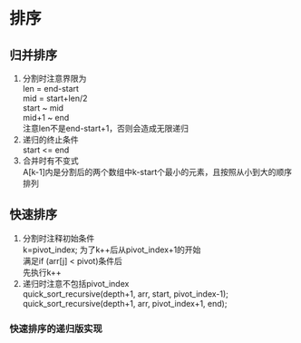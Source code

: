 # 排序

## 归并排序

1. 分割时注意界限为<br>
len = end-start<br>
mid = start+len/2<br>
start ~ mid<br>
mid+1 ~ end<br>
注意len不是end-start+1，否则会造成无限递归
2. 递归的终止条件<br>
start <= end
3. 合并时有不变式<br>
A[k-1]内是分割后的两个数组中k-start个最小的元素，且按照从小到大的顺序排列

## 快速排序

1. 分割时注释初始条件<br>
    k=pivot_index; 为了k++后从pivot_index+1的开始 <br>
    满足if (arr[j] < pivot)条件后 <br>
    先执行k++
2. 递归时注意不包括pivot_index<br>
    quick_sort_recursive(depth+1, arr, start, pivot_index-1); <br>
    quick_sort_recursive(depth+1, arr, pivot_index+1, end); <br>

### 快速排序的递归版实现
